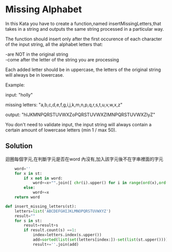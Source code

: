 # Missing Alphabet
In this Kata you have to create a function,named insertMissingLetters,that takes in a string and outputs the same string processed in a particular way.</br>

The function should insert only after the first occurence of each character of the input string, all the alphabet letters that:</br>

-are NOT in the original string</br>
-come after the letter of the string you are processing</br>

Each added letter should be in uppercase, the letters of the original string will always be in lowercase.</br>

Example:</br>

input: "holly"</br>

missing letters: "a,b,c,d,e,f,g,i,j,k,m,n,p,q,r,s,t,u,v,w,x,z"</br>

output: "hIJKMNPQRSTUVWXZoPQRSTUVWXZlMNPQRSTUVWXZlyZ"</br>

You don't need to validate input, the input string will always contain a certain amount of lowercase letters (min 1 / max 50).</br>

## Solution

<sol>迴圈每個字元,在判斷字元是否在word 內沒有,加入該字元後不在字串裡面的字元
```python
    word=''
    for x in st:
        if x not in word:
            word+=x+"".join([ chr(i).upper() for i in range(ord(x),ord('z')+1) if chr(i) not in st ])  
        else:
            word+=x
    return word
```

```python
def insert_missing_letters(st):
    letters=list('ABCDEFGHIJKLMNOPQRSTUVWXYZ')
    result=""
    for s in st:  
        result=result+s
        if result.count(s) ==1:          
            index=letters.index(s.upper())            
            add=sorted(list(set(letters[index:])-set(list(st.upper()))))
            result+=''.join(add)
```